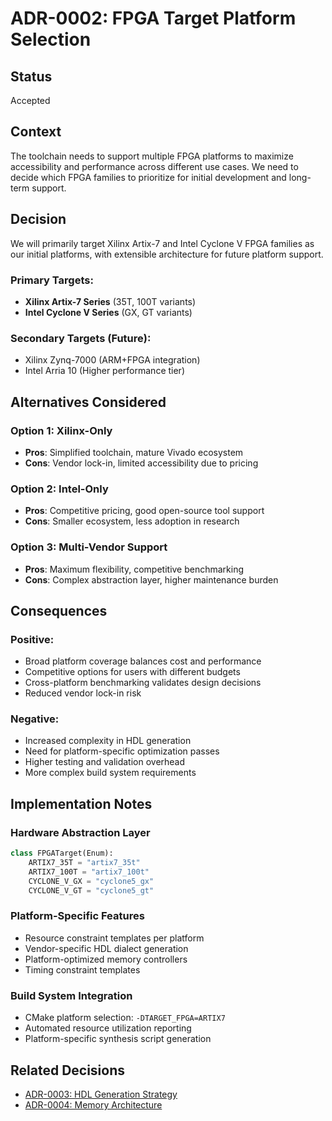 # ADR-0002: FPGA Target Platform Selection

## Status
Accepted

## Context
The toolchain needs to support multiple FPGA platforms to maximize accessibility and performance across different use cases. We need to decide which FPGA families to prioritize for initial development and long-term support.

## Decision
We will primarily target Xilinx Artix-7 and Intel Cyclone V FPGA families as our initial platforms, with extensible architecture for future platform support.

### Primary Targets:
- **Xilinx Artix-7 Series** (35T, 100T variants)
- **Intel Cyclone V Series** (GX, GT variants)

### Secondary Targets (Future):
- Xilinx Zynq-7000 (ARM+FPGA integration)
- Intel Arria 10 (Higher performance tier)

## Alternatives Considered

### Option 1: Xilinx-Only
- **Pros**: Simplified toolchain, mature Vivado ecosystem
- **Cons**: Vendor lock-in, limited accessibility due to pricing

### Option 2: Intel-Only  
- **Pros**: Competitive pricing, good open-source tool support
- **Cons**: Smaller ecosystem, less adoption in research

### Option 3: Multi-Vendor Support
- **Pros**: Maximum flexibility, competitive benchmarking
- **Cons**: Complex abstraction layer, higher maintenance burden

## Consequences

### Positive:
- Broad platform coverage balances cost and performance
- Competitive options for users with different budgets
- Cross-platform benchmarking validates design decisions
- Reduced vendor lock-in risk

### Negative:
- Increased complexity in HDL generation
- Need for platform-specific optimization passes
- Higher testing and validation overhead
- More complex build system requirements

## Implementation Notes

### Hardware Abstraction Layer
```python
class FPGATarget(Enum):
    ARTIX7_35T = "artix7_35t"
    ARTIX7_100T = "artix7_100t" 
    CYCLONE_V_GX = "cyclone5_gx"
    CYCLONE_V_GT = "cyclone5_gt"
```

### Platform-Specific Features
- Resource constraint templates per platform
- Vendor-specific HDL dialect generation
- Platform-optimized memory controllers
- Timing constraint templates

### Build System Integration
- CMake platform selection: `-DTARGET_FPGA=ARTIX7`
- Automated resource utilization reporting
- Platform-specific synthesis script generation

## Related Decisions
- [ADR-0003: HDL Generation Strategy](0003-hdl-generation-strategy.md)
- [ADR-0004: Memory Architecture](0004-memory-architecture.md)